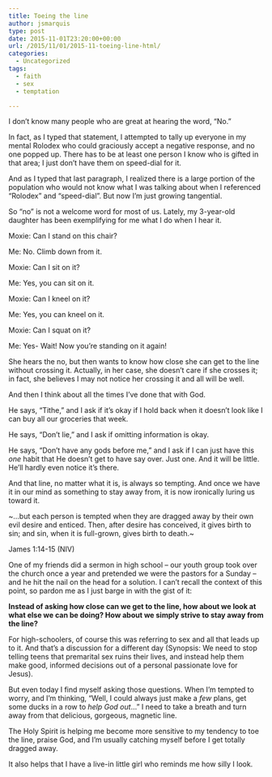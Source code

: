 ```yaml
---
title: Toeing the line
author: jsmarquis
type: post
date: 2015-11-01T23:20:00+00:00
url: /2015/11/01/2015-11-toeing-line-html/
categories:
  - Uncategorized
tags:
  - faith
  - sex
  - temptation

---
```

I don&#8217;t know many people who are great at hearing the word, &#8220;No.&#8221;

In fact, as I typed that statement, I attempted to tally up everyone in my mental Rolodex who could graciously accept a negative response, and no one popped up. There has to be at least one person I know who is gifted in that area; I just don&#8217;t have them on speed-dial for it.

And as I typed that last paragraph, I realized there is a large portion of the population who would not know what I was talking about when I referenced &#8220;Rolodex&#8221; and &#8220;speed-dial&#8221;. But now I&#8217;m just growing tangential.

So &#8220;no&#8221; is not a welcome word for most of us. Lately, my 3-year-old daughter has been exemplifying for me what I do when I hear it.

Moxie: Can I stand on this chair?

Me: No. Climb down from it.

Moxie: Can I sit on it?

Me: Yes, you can sit on it.

Moxie: Can I kneel on it?

Me: Yes, you can kneel on it.

Moxie: Can I squat on it?

Me: Yes- Wait! Now you&#8217;re standing on it again!

She hears the no, but then wants to know how close she can get to the line without crossing it. Actually, in her case, she doesn&#8217;t care if she crosses it; in fact, she believes I may not notice her crossing it and all will be well.

And then I think about all the times I&#8217;ve done that with God.

He says, &#8220;Tithe,&#8221; and I ask if it&#8217;s okay if I hold back when it doesn&#8217;t look like I can buy all our groceries that week.

He says, &#8220;Don&#8217;t lie,&#8221; and I ask if omitting information is okay.

He says, &#8220;Don&#8217;t have any gods before me,&#8221; and I ask if I can just have this _one_ habit that He doesn&#8217;t get to have say over. Just one. And it will be little. He&#8217;ll hardly even notice it&#8217;s there.

And that line, no matter what it is, is always so tempting.&nbsp;<span class="text Jas-1-14" id="en-NIV-30281"></span>And once we have it in our mind as something to stay away from, it is now ironically luring us toward it.

<span class="text Jas-1-14" id="en-NIV-30281">~&#8230;but each person is tempted when they are dragged away by their own evil desire and enticed. </span><span class="text Jas-1-14" id="en-NIV-30281"><span class="text Jas-1-15" id="en-NIV-30282">Then, after desire has conceived, it gives birth to sin; and sin, when it is full-grown, gives birth to death.</span>~</span>

<span class="text Jas-1-14" id="en-NIV-30281">James 1:14-15 (NIV)&nbsp;</span>

One of my friends did a sermon in high school &#8211; our youth group took over the church once a year and pretended we were the pastors for a Sunday &#8211; and he hit the nail on the head for a solution. I can&#8217;t recall the context of this point, so pardon me as I just barge in with the gist of it:

**Instead of asking how close can we get to the line, how about we look at what else we can be doing? How about we simply strive to stay away from the line?**

For high-schoolers, of course this was referring to sex and all that leads up to it. And that&#8217;s a discussion for a different day (Synopsis: We need to stop telling teens that premarital sex ruins their lives, and instead help them make good, informed decisions out of a personal passionate love for Jesus).

But even today I find myself asking those questions. When I&#8217;m tempted to worry, and I&#8217;m thinking, &#8220;Well, I could always just make a _few_ plans, get some ducks in a row to _help God out_&#8230;&#8221; I need to take a breath and turn away from that delicious, gorgeous, magnetic line.

The Holy Spirit is helping me become more sensitive to my tendency to toe the line, praise God, and I&#8217;m usually catching myself before I get totally dragged away.

It also helps that I have a live-in little girl who reminds me how silly I look.